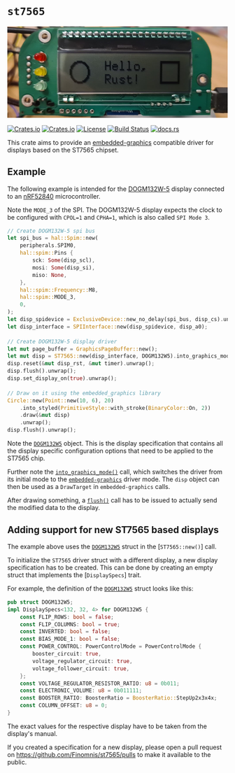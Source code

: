 # `st7565`

[![DOGM132W-5 display showing the graphics example](https://github.com/Finomnis/st7565/blob/main/readme_banner.jpg?raw=true)](examples/nrf52840_dogm132w5_graphics.rs)

[![Crates.io](https://img.shields.io/crates/v/st7565)](https://crates.io/crates/st7565)
[![Crates.io](https://img.shields.io/crates/d/st7565)](https://crates.io/crates/st7565)
[![License](https://img.shields.io/crates/l/st7565)](https://github.com/Finomnis/st7565/blob/main/LICENSE-MIT)
[![Build Status](https://img.shields.io/github/actions/workflow/status/Finomnis/st7565/ci.yml)](https://github.com/Finomnis/st7565/actions/workflows/ci.yml?query=branch%3Amain)
[![docs.rs](https://img.shields.io/docsrs/st7565)](https://docs.rs/st7565)

This crate aims to provide an
[embedded-graphics](https://crates.io/crates/embedded-graphics)
compatible driver for displays based on the ST7565 chipset.

## Example

The following example is intended for the [DOGM132W-5](https://www.displayvisions.us/products/dog.html) display connected to an [nRF52840](https://www.nordicsemi.com/products/nrf52840)
microcontroller.

Note the `MODE_3` of the SPI. The DOGM132W-5 display expects the clock to be configured
with `CPOL=1` and `CPHA=1`, which is also called `SPI Mode 3`.

```rust
// Create DOGM132W-5 spi bus
let spi_bus = hal::Spim::new(
    peripherals.SPIM0,
    hal::spim::Pins {
        sck: Some(disp_scl),
        mosi: Some(disp_si),
        miso: None,
    },
    hal::spim::Frequency::M8,
    hal::spim::MODE_3,
    0,
);
let disp_spidevice = ExclusiveDevice::new_no_delay(spi_bus, disp_cs).unwrap();
let disp_interface = SPIInterface::new(disp_spidevice, disp_a0);

// Create DOGM132W-5 display driver
let mut page_buffer = GraphicsPageBuffer::new();
let mut disp = ST7565::new(disp_interface, DOGM132W5).into_graphics_mode(&mut page_buffer);
disp.reset(&mut disp_rst, &mut timer).unwrap();
disp.flush().unwrap();
disp.set_display_on(true).unwrap();

// Draw on it using the embedded_graphics library
Circle::new(Point::new(10, 6), 20)
    .into_styled(PrimitiveStyle::with_stroke(BinaryColor::On, 2))
    .draw(&mut disp)
    .unwrap();
disp.flush().unwrap();
```

Note the [`DOGM132W5`](displays::DOGM132W5) object. This is the display specification that contains all the display specific configuration options that need to be applied to the ST7565 chip.

Further note the [`into_graphics_mode()`](ST7565::into_graphics_mode()) call, which switches the driver from its initial
mode to the [`embedded-graphics`](https://crates.io/crates/embedded-graphics) driver mode.
The `disp` object can then be used as a `DrawTarget` in `embedded-graphics` calls.

After drawing something, a [`flush()`](ST7565::flush()) call has to be issued to actually
send the modified data to the display.


## Adding support for new ST7565 based displays

The example above uses the [`DOGM132W5`](displays::DOGM132W5) struct in the [`ST7565::new()`] call.

To initialize the `ST7565` driver struct with a different display, a new display
specification has to be created. This can be done by creating an empty struct that
implements the [`DisplaySpecs`] trait.

For example, the definition of the [`DOGM132W5`](displays::DOGM132W5) struct looks like this:
```rust
pub struct DOGM132W5;
impl DisplaySpecs<132, 32, 4> for DOGM132W5 {
    const FLIP_ROWS: bool = false;
    const FLIP_COLUMNS: bool = true;
    const INVERTED: bool = false;
    const BIAS_MODE_1: bool = false;
    const POWER_CONTROL: PowerControlMode = PowerControlMode {
        booster_circuit: true,
        voltage_regulator_circuit: true,
        voltage_follower_circuit: true,
    };
    const VOLTAGE_REGULATOR_RESISTOR_RATIO: u8 = 0b011;
    const ELECTRONIC_VOLUME: u8 = 0b011111;
    const BOOSTER_RATIO: BoosterRatio = BoosterRatio::StepUp2x3x4x;
    const COLUMN_OFFSET: u8 = 0;
}
```

The exact values for the respective display have to be taken from the display's manual.

If you created a specification for a new display, please open a pull request on <https://github.com/Finomnis/st7565/pulls> to make it available to the public.

